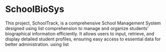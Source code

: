 # SchoolBioSys
 This project, SchoolTrack, is a comprehensive School Management System designed using list comprehension to manage and organize students' biographical information efficiently. It allows users to input, retrieve, and display detailed student profiles, ensuring easy access to essential data for better administration. using list

